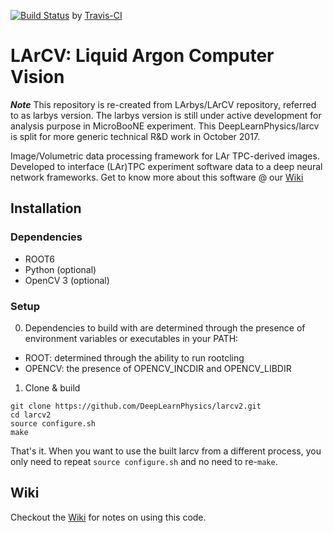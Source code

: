 [![Build Status](https://travis-ci.org/DeepLearnPhysics/ubuntu14.04_larcv2.svg?branch=master)](https://travis-ci.org/DeepLearnPhysics/ubuntu14.04_larcv2) by [Travis-CI](https://travis-ci.org/DeepLearnPhysics/ubuntu14.04_larcv2)

# LArCV: Liquid Argon Computer Vision
***Note*** This repository is re-created from LArbys/LArCV repository, referred to as larbys version. The larbys version is still under active development for analysis purpose in MicroBooNE experiment. This DeepLearnPhysics/larcv is split for more generic technical R&D work in October 2017.

Image/Volumetric data processing framework for LAr TPC-derived images. Developed to interface (LAr)TPC experiment software data to a deep neural network frameworks. Get to know more about this software @ our [Wiki](https://github.com/DeepLearnPhysics/larcv2/wiki)

## Installation

### Dependencies

* ROOT6
* Python (optional)
* OpenCV 3 (optional)

### Setup

0. Dependencies to build with are determined through the presence of environment variables or executables in your PATH:

  * ROOT: determined through the ability to run rootcling
  * OPENCV: the presence of OPENCV_INCDIR and OPENCV_LIBDIR

1. Clone & build
```
git clone https://github.com/DeepLearnPhysics/larcv2.git
cd larcv2
source configure.sh
make
```
That's it. When you want to use the built larcv from a different process, you only need to repeat ```source configure.sh``` and no need to re-```make```.


## Wiki

Checkout the [Wiki](https://github.com/DeepLearnPhysics/larcv2/wiki) for notes on using this code.
